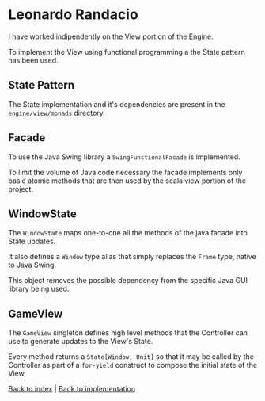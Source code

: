 # Leonardo Randacio

I have worked indipendently on the View portion of the Engine.

To implement the View using functional programming a the State pattern has been used.

## State Pattern

The State implementation and it's dependencies are present in the `engine/view/monads` directory.

## Facade

To use the Java Swing library a `SwingFunctionalFacade` is implemented.

To limit the volume of Java code necessary the facade implements only basic atomic methods that are then used by the scala view portion of the project.

## WindowState

The `WindowState` maps one-to-one all the methods of the java facade into State updates.

It also defines a `Window` type alias that simply replaces the `Frame` type, native to Java Swing.

This object removes the possible dependency from the specific Java GUI library being used.

## GameView

The `GameView` singleton defines high level methods that the Controller can use to generate updates to the View's State.

Every method returns a `State[Window, Unit]` so that it may be called by the Controller as part of a `for-yield` construct to compose the initial state of the View.

[Back to index](../../index.md) |
[Back to implementation](../index.md)
